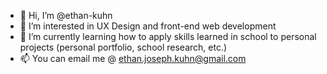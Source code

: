 - 👋 Hi, I’m @ethan-kuhn
- 👀 I’m interested in UX Design and front-end web development
- 🌱 I’m currently learning how to apply skills learned in school to personal projects (personal portfolio, school research, etc.)
- 📫 You can email me @ ethan.joseph.kuhn@gmail.com
